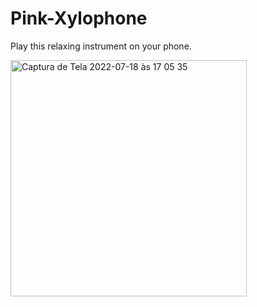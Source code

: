 # Pink-Xylophone

Play this relaxing instrument on your phone.

<img width="378" alt="Captura de Tela 2022-07-18 às 17 05 35" src="https://user-images.githubusercontent.com/76595905/179608313-5583a20e-2683-439d-a08b-570b35e4acf7.png">
